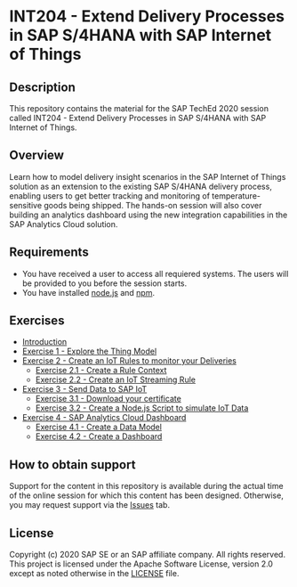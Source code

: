 # INT204 - Extend Delivery Processes in SAP S/4HANA with SAP Internet of Things

## Description

This repository contains the material for the SAP TechEd 2020 session called INT204 - Extend Delivery Processes in SAP S/4HANA with SAP Internet of Things. 

## Overview

Learn how to model delivery insight scenarios in the SAP Internet of Things solution as an extension to the existing SAP S/4HANA delivery process, enabling users to get better tracking and monitoring of temperature-sensitive goods being shipped. The hands-on session will also cover building an analytics dashboard using the new integration capabilities in the SAP Analytics Cloud solution.

## Requirements

- You have received a user to access all requiered systems. The users will be provided to you before the session starts.
- You have installed [node.js](https://nodejs.org/en/) and [npm](https://www.npmjs.com/get-npm).

## Exercises

- [Introduction](INT204.pdf)
- [Exercise 1 - Explore the Thing Model](exercises/ex1/)
- [Exercise 2 - Create an IoT Rules to monitor your Deliveries](exercises/ex2/)
    - [Exercise 2.1 - Create a Rule Context](exercises/ex2#exercise-21-sub-exercise-1-description)
    - [Exercise 2.2 - Create an IoT Streaming Rule](exercises/ex2#exercise-22-sub-exercise-2-description)
- [Exercise 3 - Send Data to SAP IoT](exercises/ex3/)
    - [Exercise 3.1 - Download your certificate](exercises/ex3#exercise-31---download-your-certificate)
    - [Exercise 3.2 - Create a Node.js Script to simulate IoT Data](exercises/ex3#exercise-32---create-a-nodejs-script-to-simulate-iot-data)
- [Exercise 4 - SAP Analytics Cloud Dashboard](exercises/ex4/)
    - [Exercise 4.1 - Create a Data Model](/exercises/ex3#exercise-41---create-a-data-model)
    - [Exercise 4.2 - Create a Dashboard](/exercises/ex3#exercise-42---create-a-dashboard)


## How to obtain support

Support for the content in this repository is available during the actual time of the online session for which this content has been designed. Otherwise, you may request support via the [Issues](../../issues) tab.

## License
Copyright (c) 2020 SAP SE or an SAP affiliate company. All rights reserved. This project is licensed under the Apache Software License, version 2.0 except as noted otherwise in the [LICENSE](LICENSES/Apache-2.0.txt) file.
